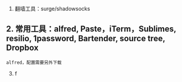 
1. 翻墙工具：surge/shadowsocks
## 2. 常用工具：alfred, Paste，iTerm，Sublimes, resilio, 1password, Bartender, source tree, Dropbox
	alfred，配置需要另外下载
3. f
